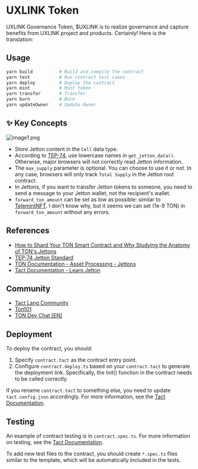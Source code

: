 # UXLINK Token
UXLINK Governance Token, $UXLINK is to realize governance and capture benefits from UXLINK project and products.
Certainly! Here is the translation:

## Usage

```bash
yarn build          # Build and compile the contract
yarn test           # Run contract test cases
yarn deploy         # Deploy the contract
yarn mint           # Mint token
yarn transfer       # Transfer
yarn burn           # Burn
yarn updateOwner    # Update Owner
```

## ✨ Key Concepts

![image1.png](./image1.png)

- Store Jetton content in the `Cell` data type.
- According to [TEP-74](https://github.com/ton-blockchain/TEPs/blob/master/text/0074-jettons-standard.md), use lowercase names in `get_jetton_data()`. Otherwise, major browsers will not correctly read Jetton information.
- The `max_supply` parameter is optional. You can choose to use it or not. In any case, browsers will only track `Total Supply` in the Jetton root contract.
- In Jettons, if you want to transfer Jetton tokens to someone, you need to send a message to your Jetton wallet, not the recipient's wallet.
- `forward_ton_amount` can be set as low as possible: similar to [TelemintNFT](https://github.com/TelegramMessenger/telemint). I don't know why, but it seems we can set (1e-9 TON) in `forward_ton_amount` without any errors.

## References

- [How to Shard Your TON Smart Contract and Why Studying the Anatomy of TON's Jettons](https://blog.ton.org/how-to-shard-your-ton-smart-contract-and-why-studying-the-anatomy-of-tons-jettons)
- [TEP-74 Jetton Standard](https://github.com/ton-blockchain/TEPs/blob/master/text/0074-jettons-standard.md)
- [TON Documentation - Asset Processing - Jettons](https://docs.ton.org/develop/dapps/asset-processing/jettons)
- [Tact Documentation - Learn Jetton](https://docs.tact-lang.org/learn/jetton/jetton-3)

## Community

- [Tact Lang Community](https://t.me/tactlang)
- [Ton101](https://t.me/ton101)
- [TON Dev Chat [EN]](https://t.me/tondev_eng)

## Deployment

To deploy the contract, you should:

1. Specify `contract.tact` as the contract entry point.
2. Configure `contract.deploy.ts` based on your `contract.tact` to generate the deployment link. Specifically, the Init() function in the contract needs to be called correctly.

If you rename `contract.tact` to something else, you need to update `tact.config.json` accordingly. For more information, see the [Tact Documentation](https://docs.tact-lang.org/language/guides/config).

## Testing

An example of contract testing is in `contract.spec.ts`. For more information on testing, see the [Tact Documentation](https://docs.tact-lang.org/language/guides/debug).

To add new test files to the contract, you should create `*.spec.ts` files similar to the template, which will be automatically included in the tests.
